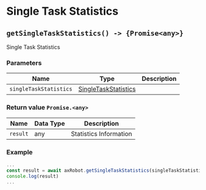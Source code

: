 ﻿# Single Task Statistics

## `getSingleTaskStatistics() -> {Promise<any>}`

Single Task Statistics

### Parameters

| Name | Type | Description |
| ------------ | ------ | ------------------ |
| `singleTaskStatistics` | [SingleTaskStatistics](#/Define-SingleTaskStatistics) |  |

### Return value `Promise.<any>`

| Name | Data Type | Description |
| --------- | ---- | -------- |
| `result` | any  | Statistics Information |

### Example

```javascript
...
const result = await axRobot.getSingleTaskStatistics(singleTaskStatistics);
console.log(result)
...
```
